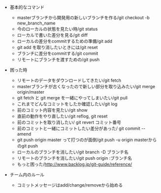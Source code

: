 * 基本的なコマンド
    * masterブランチから開発用の新しいブランチを作る/git checkout -b new_branch_name
    * 今のローカルの状態を見たい時/git status
    * ローカルで書いた差分を見る/git diff
    * ローカルの差分をcommitするための準備/git add
    * git add を取り消したいときには/git reset
    * ブランチに差分をcommitする/git commit
    * リモートにブランチを渡すための/git push

* 困った時
    * リモートのデータをダウンロードしてきたい/git fetch
    * masterブランチが古くなったので新しい部分を取り込みたい/git merge origin/master
    * git fetch と git merge を一緒にやってしまいたい/git pull
    * これまでどんなコミットをしたか確認したい/git log
    * 前のコミット内容を見たい/git show
    * 直前の動作をやり直したい/git reflog, git reset
    * 前のコミットを取り消したい/ git revert コミット番号
    * 前のコミットと一緒にコミットしたい差分があった/ git commit --amend
    * git push origin master って打つのが面倒/git push -u origin masterからのgit push
    * ローカルのブランチを消したい/git branch -D ブランチ名
    * リモートのブランチを消したい/git push origin :ブランチ名
    * もっと困った/http://www.backlog.jp/git-guide/reference/

* チーム内のルール
    * コミットメッセージはadd/change/removeから始める
